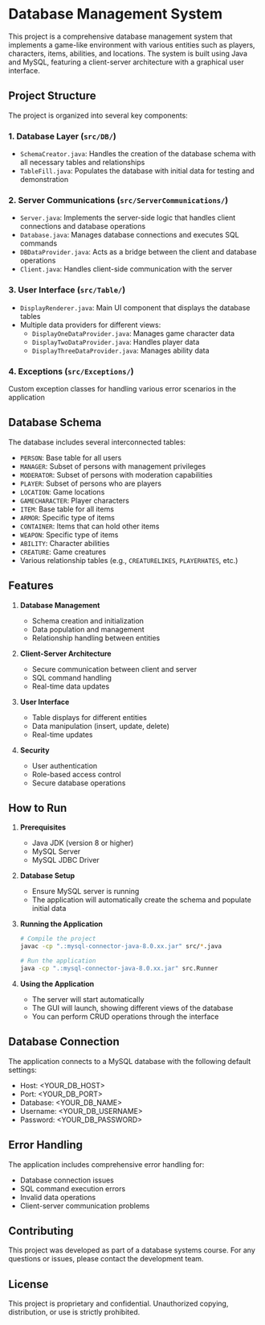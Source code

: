 # Database Management System

This project is a comprehensive database management system that implements a game-like environment with various entities such as players, characters, items, abilities, and locations. The system is built using Java and MySQL, featuring a client-server architecture with a graphical user interface.

## Project Structure

The project is organized into several key components:

### 1. Database Layer (`src/DB/`)
- `SchemaCreator.java`: Handles the creation of the database schema with all necessary tables and relationships
- `TableFill.java`: Populates the database with initial data for testing and demonstration

### 2. Server Communications (`src/ServerCommunications/`)
- `Server.java`: Implements the server-side logic that handles client connections and database operations
- `Database.java`: Manages database connections and executes SQL commands
- `DBDataProvider.java`: Acts as a bridge between the client and database operations
- `Client.java`: Handles client-side communication with the server

### 3. User Interface (`src/Table/`)
- `DisplayRenderer.java`: Main UI component that displays the database tables
- Multiple data providers for different views:
  - `DisplayOneDataProvider.java`: Manages game character data
  - `DisplayTwoDataProvider.java`: Handles player data
  - `DisplayThreeDataProvider.java`: Manages ability data

### 4. Exceptions (`src/Exceptions/`)
Custom exception classes for handling various error scenarios in the application

## Database Schema

The database includes several interconnected tables:

- `PERSON`: Base table for all users
- `MANAGER`: Subset of persons with management privileges
- `MODERATOR`: Subset of persons with moderation capabilities
- `PLAYER`: Subset of persons who are players
- `LOCATION`: Game locations
- `GAMECHARACTER`: Player characters
- `ITEM`: Base table for all items
- `ARMOR`: Specific type of items
- `CONTAINER`: Items that can hold other items
- `WEAPON`: Specific type of items
- `ABILITY`: Character abilities
- `CREATURE`: Game creatures
- Various relationship tables (e.g., `CREATURELIKES`, `PLAYERHATES`, etc.)

## Features

1. **Database Management**
   - Schema creation and initialization
   - Data population and management
   - Relationship handling between entities

2. **Client-Server Architecture**
   - Secure communication between client and server
   - SQL command handling
   - Real-time data updates

3. **User Interface**
   - Table displays for different entities
   - Data manipulation (insert, update, delete)
   - Real-time updates

4. **Security**
   - User authentication
   - Role-based access control
   - Secure database operations

## How to Run

1. **Prerequisites**
   - Java JDK (version 8 or higher)
   - MySQL Server
   - MySQL JDBC Driver

2. **Database Setup**
   - Ensure MySQL server is running
   - The application will automatically create the schema and populate initial data

3. **Running the Application**
   ```bash
   # Compile the project
   javac -cp ".:mysql-connector-java-8.0.xx.jar" src/*.java

   # Run the application
   java -cp ".:mysql-connector-java-8.0.xx.jar" src.Runner
   ```

4. **Using the Application**
   - The server will start automatically
   - The GUI will launch, showing different views of the database
   - You can perform CRUD operations through the interface

## Database Connection

The application connects to a MySQL database with the following default settings:
- Host: <YOUR_DB_HOST>
- Port: <YOUR_DB_PORT>
- Database: <YOUR_DB_NAME>
- Username: <YOUR_DB_USERNAME>
- Password: <YOUR_DB_PASSWORD>


## Error Handling

The application includes comprehensive error handling for:
- Database connection issues
- SQL command execution errors
- Invalid data operations
- Client-server communication problems

## Contributing

This project was developed as part of a database systems course. For any questions or issues, please contact the development team.

## License

This project is proprietary and confidential. Unauthorized copying, distribution, or use is strictly prohibited. 